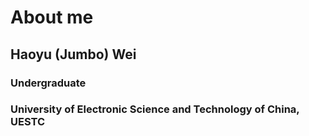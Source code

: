 # About me

## Haoyu (Jumbo) Wei
### Undergraduate
### University of Electronic Science and Technology of China, UESTC
